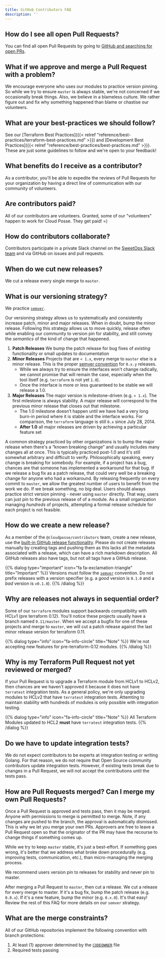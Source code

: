 ```yaml
---
title: GitHub Contributors FAQ
description: ''
---
```


## How do I see all open Pull Requests?

You can find all open Pull Requests by going to [GitHub and searching for open PRs](https://github.com/pulls?q=is%3Apr+is%3Aopen+org%3Acloudposse).

## What if we approve and merge a Pull Request with a problem?

We encourage everyone who uses our modules to practice version pinning. So while we try to ensure `master` is always stable,
we're not concerned if we occasionally break things. Also, we believe in a blameless culture. We rather figure out and fix
why something happened than blame or chastise our volunteers.

## What are your best-practices we should follow?

 See our  [Terraform Best Practices]({{< relref "reference/best-practices/terraform-best-practices.md" >}}) and [Development Best Practices]({{< relref "reference/best-practices/best-practices.md" >}}). These are just some guidelines to follow and we're open to your feedback!

## What benefits do I receive as a contributor?

As a contributor, you'll be able to expedite the reviews of Pull Requests for your organization by having a direct
line of communication with our community of volunteers.

## Are contributors paid?

All of our contributors are volunteers. Granted, some of our "volunteers" happen to work for Cloud Posse. They get paid! =)

## How do contributors collaborate?

Contributors participate in a private Slack channel on the [SweetOps Slack team](https://slack.sweetops.com/) and via GitHub on issues and pull requests.

## When do we cut new releases?

We cut a release every single merge to `master`.

## What is our versioning strategy?

We practice [`semver`](https://semver.org).

Our versioning strategy allows us to systematically and consistently increase patch, minor and major releases. When in doubt, bump the minor release.
Following this strategy allows us to move quickly, release often while enabling our community to version pin for stability, and still convey the *semantics* of the kind of change that happened.

1. **Patch Releases** We bump the patch release for bug fixes of *existing* functionality or small updates to documentation
2. **Minor Releases** Projects that are `< 1.x`, every merge to `master` else is a minor release. This is the proper [semver convention](https://semver.org/#spec-item-4) for `0.x.y` releases.
   - While we always try to ensure the interfaces won't change radically, we cannot promise that will remain the case, especially when the tool itself (e.g. `terraform` is not yet `1.0`).
   - Once the interface is more or less guaranteed to be stable we will release a 1.0.
3. **Major Releases** The major version is milestone-driven (e.g. `> 1.x`). The first milestone is always stability. A major release will correspond to the previous minor release that closes out that milestone.
    - The 1.0 milestone doesn’t happen until we have had a very long burn-in period where it is stable and the interface works. For comparison, the `terraform` language is still `0.x` since July 28, 2014.
   -  **After 1.0** all major releases are driven by achieving a particular feature set

A common strategy practiced by other organizations is to bump the major release when there's a “known breaking change” and usually includes many changes all at once. This is typically practiced post-1.0 and it's still somewhat arbitrary and difficult to verify. Philosophically speaking, every change is breaking for somebody.
For example, if a project has a bug, chances are that someone has implemented a workaround for that bug. If we release a bug fix as a patch release, that could very well be a breaking change for anyone who had a workaround. By releasing frequently on every commit to `master`,
we allow the greatest number of users to benefit from the work we do. If we break something, no big deal. Users should always practice strict version pinning - never using `master` directly. That way, users can just pin to the previous release of of a module. As a small organization managing *hundreds* of projects, attempting a formal release schedule for each project is not feasible.

## How do we create a new release?

As a member of the `@cloudposse/contributors` team, create a new release, use the [built-in GitHub release functionality](https://help.github.com/en/enterprise/2.13/user/articles/creating-releases). Please do not create releases manually by creating tags and pushing them as this lacks all the metadata associated with a release, which can have a rich markdown description. All GitHub releases also have tags, but not all tags have a GitHub release.


{{% dialog type="important" icon="fa fa-exclamation-triangle" title="Important" %}}
Versions must follow the [`semver`](https://semver.org) convention. Do not prefix releases with a version specifier (e.g. a *good* version is `0.1.0` and a *bad* version is `v0.1.0`).
{{% /dialog %}}


## Why are releases not always in sequential order?

Some of our `terraform` modules support backwards compatibility with HCLv1 (pre terraform 0.12). You'll notice these projects usually have a branch named `0.11/master`. When we accept a bugfix for one of these projects and merge to `master`, we will cut a patch release against the last minor release version for terraform 0.11.

{{% dialog type="info" icon="fa-info-circle" title="Note" %}}
We're not accepting new features for pre-terraform-0.12 modules.
{{% /dialog %}}

## Why is my Terraform Pull Request not yet reviewed or merged?

If your Pull Request is to upgrade a Terraform module from HCLv1 to HCLv2, then chances are we haven't approved it because it does not have `terratest` integration tests. As a general policy, we're only upgrading modules to HCLv2 that have `terratest` integration tests. Attemting to maintain stability
with hundreds of modules is only possible with integration testing.

{{% dialog type="info" icon="fa-info-circle" title="Note" %}}
All Terraform Modules updated to HCL2 **must** have `terratest` integration tests.
{{% /dialog %}}

## Do we have to update integration tests?

We do not expect contributors to be experts at integration testing or writing Golang. For that reason, we do not require that Open Source community contributors update integration tests. However, if existing tests break due to changes in a Pull Request, we will not accept the contributions until the tests pass.

## How are Pull Requests merged? Can I merge my own Pull Requests?

Once a Pull Request is approved and tests pass, then it may be merged. Anyone with permissions to merge is permitted to merge. Note, if any changes are pushed to the branch, the approval is automatically dismissed. This is why we let you merge your own PRs. Approvers are free to leave a Pull Request open so that the originator of the PR may have the recourse to change things if something comes up.

While we try to keep `master` stable, it's just a best-effort. If something goes wrong, it's better that we address what broke down procedurally (e.g. improving tests, communication, etc.), than micro-managing the merging process.

We recommend users version pin to releases for stability and never pin to master.

After merging a Pull Request to `master`, then cut a release. We cut a release for every merge to master. If it's a bug fix, bump the patch release (e.g. `0.0.x`). If it's a new feature, bump the minor (e.g. `0.x.0`). It's that easy! Review the rest of this FAQ for more details on our `semver` strategy.

## What are the merge constraints?

All of our GitHub repositories implement the following convention with branch protections:

1. At least (1) approver determined by the [`CODEOWNER`](https://docs.github.com/en/github/creating-cloning-and-archiving-repositories/about-code-owners) file
2. Required tests passing

